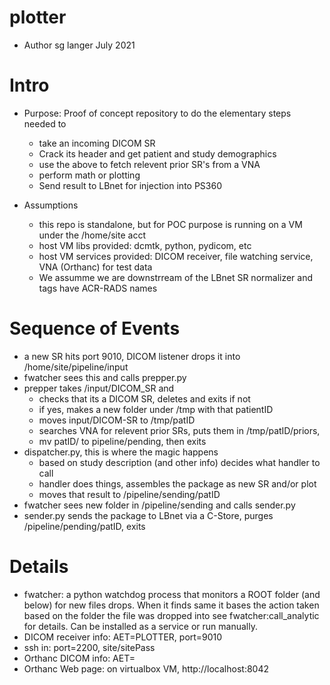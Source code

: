 # plotter
* Author sg langer July 2021

# Intro
* Purpose: Proof of concept repository to do the elementary steps needed to 
	* take an incoming DICOM SR
	* Crack its header and get patient and study demographics
	* use the above to fetch relevent prior SR's from a VNA
	* perform math or plotting
	* Send result to LBnet for injection into PS360

* Assumptions
	* this repo is standalone, but for POC purpose is running on a VM under the /home/site acct
	* host VM libs provided: dcmtk, python, pydicom, etc
	* host VM services provided: DICOM receiver, file watching service, VNA (Orthanc) for test data
	* We assumme we are downstrream of the LBnet SR normalizer and tags have ACR-RADS names

# Sequence of Events
* a new SR hits port 9010, DICOM listener drops it into /home/site/pipeline/input
* fwatcher sees this and calls prepper.py
* prepper takes /input/DICOM_SR and 
	* checks that its a DICOM SR, deletes and exits if not
	* if yes, makes a new folder under /tmp with that patientID
	* moves input/DICOM-SR to /tmp/patID
	* searches VNA for relevent prior SRs, puts them in /tmp/patID/priors, 
	* mv patID/ to pipeline/pending, then exits
* dispatcher.py, this is where the magic happens
	* based on study description (and other info) decides what handler to call
	* handler does things, assembles the package as new SR and/or plot
	* moves that result to /pipeline/sending/patID
* fwatcher sees new folder in /pipeline/sending and calls sender.py
* sender.py sends the package to LBnet via a C-Store, purges /pipeline/pending/patID, exits


# Details
* fwatcher: a python watchdog process that monitors a ROOT folder (and below) for new files drops. When it finds same it bases the action taken based on the folder the file was dropped into see fwatcher:call_analytic for details. Can be installed as a service or run manually. 
* DICOM receiver info: AET=PLOTTER, port=9010
* ssh in: port=2200, site/sitePass
* Orthanc DICOM info: AET=
* Orthanc Web page: on virtualbox VM, http://localhost:8042


